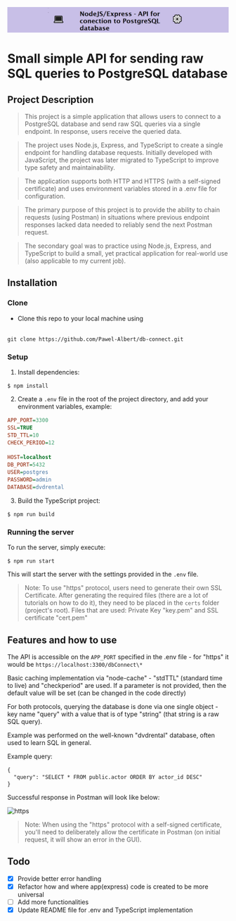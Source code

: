 ![](https://github.com/Pawel-Albert/db-connect/blob/main/%F0%9F%92%BBnodeDB%E2%9A%99%EF%B8%8F.png)

# Small simple API for sending raw SQL queries to PostgreSQL database

## Project Description

> This project is a simple application that allows users to connect to a PostgreSQL database and send raw SQL queries via a single endpoint. In response, users receive the queried data.

> The project uses Node.js, Express, and TypeScript to create a single endpoint for handling database requests. Initially developed with JavaScript, the project was later migrated to TypeScript to improve type safety and maintainability.

> The application supports both HTTP and HTTPS (with a self-signed certificate) and uses environment variables stored in a .env file for configuration.

> The primary purpose of this project is to provide the ability to chain requests (using Postman) in situations where previous endpoint responses lacked data needed to reliably send the next Postman request.

> The secondary goal was to practice using Node.js, Express, and TypeScript to build a small, yet practical application for real-world use (also applicable to my current job).

## Installation

### Clone

- Clone this repo to your local machine using

```shell

git clone https://github.com/Pawel-Albert/db-connect.git

```

### Setup

1. Install dependencies:

```shell
$ npm install
```

2. Create a `.env` file in the root of the project directory, and add your environment variables, example:

```ini
APP_PORT=3300
SSL=TRUE
STD_TTL=10
CHECK_PERIOD=12

HOST=localhost
DB_PORT=5432
USER=postgres
PASSWORD=admin
DATABASE=dvdrental
```

3. Build the TypeScript project:

```shell
$ npm run build
```

### Running the server

To run the server, simply execute:

```shell
$ npm run start
```

This will start the server with the settings provided in the `.env` file.

> Note: To use "https" protocol, users need to generate their own SSL Certificate. After generating the required files (there are a lot of tutorials on how to do it), they need to be placed in the `certs` folder (project's root). Files that are used: Private Key "key.pem" and SSL certificate "cert.pem"

## Features and how to use

The API is accessible on the `APP_PORT` specified in the .env file - for "https" it would be `https://localhost:3300/dbConnect\*`

Basic caching implementation via "node-cache" - "stdTTL" (standard time to live) and "checkperiod" are used. If a parameter is not provided, then the default value will be set (can be changed in the code directly)

For both protocols, querying the database is done via one single object - key name "query" with a value that is of type "string" (that string is a raw SQL query).

Example was performed on the well-known "dvdrental" database, often used to learn SQL in general.

Example query:

```
{
  "query": "SELECT * FROM public.actor ORDER BY actor_id DESC"
}
```

Successful response in Postman will look like below:

![https](https://user-images.githubusercontent.com/112585950/211434775-04fce5a4-217d-4a03-943f-8f3dd31957b0.png)

> Note: When using the "https" protocol with a self-signed certificate, you'll need to deliberately allow the certificate in Postman (on initial request, it will show an error in the GUI).

## Todo

- [x] Provide better error handling
- [x] Refactor how and where app(express) code is created to be more universal
- [ ] Add more functionalities
- [x] Update README file for .env and TypeScript implementation
